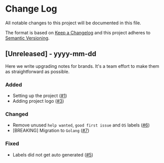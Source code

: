 # Change Log

All notable changes to this project will be documented in this file.

The format is based on [Keep a Changelog](http://keepachangelog.com/)
and this project adheres to [Semantic Versioning](http://semver.org/).

<!--
TEMPLATE

## X.X.X - YYYY-MM-DD

Short description of release

### Added

- Description of change
  (#XXX)

### Changed

- Description of change
  (#XXX)

### Fixed

- Description of change
  (#XXX)
-->

## [Unreleased] - yyyy-mm-dd

Here we write upgrading notes for brands. It's a team effort to make them as
straightforward as possible.

### Added

- Setting up the project ([#1](https://github.com/caffeine-addictt/auth-nyp-infosec/pull/1))
- Adding project logo ([#3](https://github.com/caffeine-addictt/auth-nyp-infosec/pull/3))

### Changed

- Remove unused `help wanted`, `good first issue` and `OS` labels ([#6](https://github.com/caffeine-addictt/auth-nyp-infosec/pull/6))
- [BREAKING] Migration to `Golang` ([#7](https://github.com/caffeine-addictt/auth-nyp-infosec/pull/7))

### Fixed

- Labels did not get auto generated ([#5](https://github.com/caffeine-addictt/auth-nyp-infosec/pull/5))
